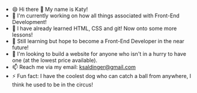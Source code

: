 - 😄 Hi there 👋 My name is Katy!
- 🔭 I'm currently working on how all things associated with Front-End Development!
- 🌱 I have already learned HTML, CSS and git! Now onto some more lessons!
- 🔭 Still learning but hope to become a Front-End Developer in the near future!
- 👯 I'm looking to build a website for anyone who isn't in a hurry to have one (at the lowest price available).
- 📫 Reach me via my email: ksaldinger@gmail.com
-  ⚡ Fun fact: I have the coolest dog who can catch a ball from anywhere, I think he used to be in the circus!

<!--
**KSaldinger/KSaldinger** is a ✨ _special_ ✨ repository because its `README.md` (this file) appears on your GitHub profile.

Here are some ideas to get you started:

- 🔭 I’m currently working on ...
- 🌱 I’m currently learning ...
- 👯 I’m looking to collaborate on ...
- 🤔 I’m looking for help with ...
- 💬 Ask me about ...
- 📫 How to reach me: ...
- 😄 Pronouns: ...
- ⚡ Fun fact: ...
-->

